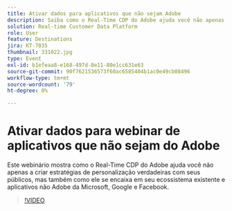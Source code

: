 ```yaml
---
title: Ativar dados para aplicativos que não sejam Adobe
description: Saiba como o Real-Time CDP do Adobe ajuda você não apenas a criar estratégias de personalização verdadeiras com seus públicos, mas também como ele se encaixa em seu ecossistema existente e aplicativos não Adobe da Microsoft, Google e Facebook.
solution: Real-time Customer Data Platform
role: User
feature: Destinations
jira: KT-7035
thumbnail: 331022.jpg
type: Event
exl-id: b1efeaa8-e168-497d-8e11-80e1cc631e63
source-git-commit: 90f7621536573f60ac6585404b1ac0e49cb08496
workflow-type: tm+mt
source-wordcount: '79'
ht-degree: 0%

---
```


# Ativar dados para webinar de aplicativos que não sejam do Adobe

Este webinário mostra como o Real-Time CDP do Adobe ajuda você não apenas a criar estratégias de personalização verdadeiras com seus públicos, mas também como ele se encaixa em seu ecossistema existente e aplicativos não Adobe da Microsoft, Google e Facebook.

>[!VIDEO](https://video.tv.adobe.com/v/331022/?quality=12&learn=on)


